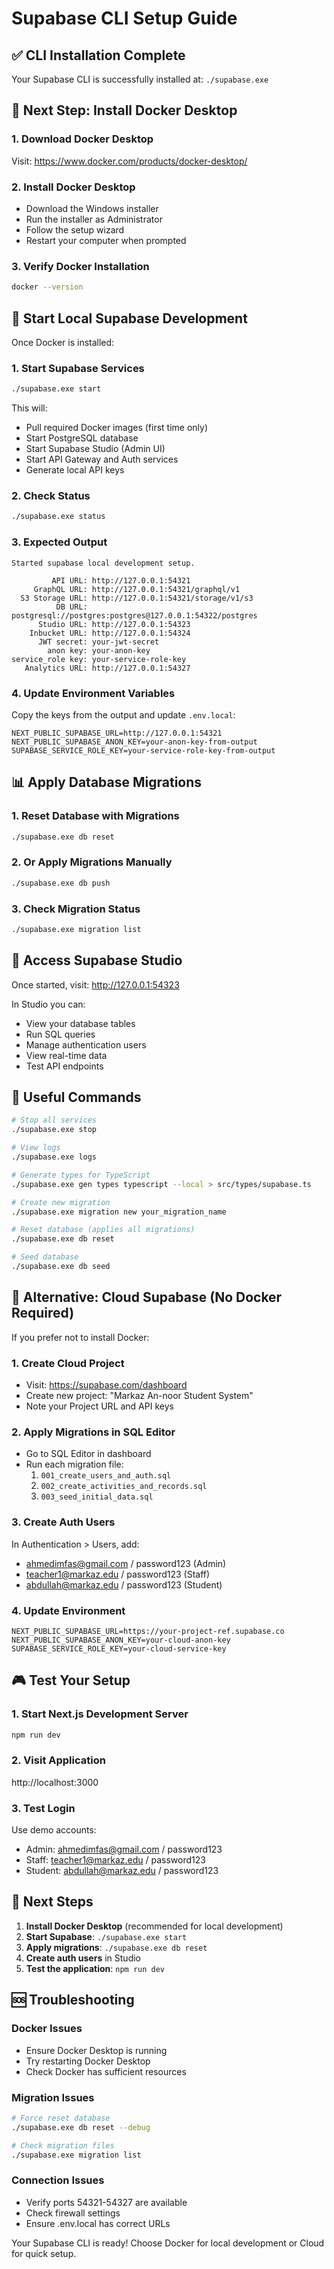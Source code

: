 # Supabase CLI Setup Guide

## ✅ CLI Installation Complete
Your Supabase CLI is successfully installed at: `./supabase.exe`

## 🐳 Next Step: Install Docker Desktop

### 1. Download Docker Desktop
Visit: https://www.docker.com/products/docker-desktop/

### 2. Install Docker Desktop
- Download the Windows installer
- Run the installer as Administrator
- Follow the setup wizard
- Restart your computer when prompted

### 3. Verify Docker Installation
```bash
docker --version
```

## 🚀 Start Local Supabase Development

Once Docker is installed:

### 1. Start Supabase Services
```bash
./supabase.exe start
```

This will:
- Pull required Docker images (first time only)
- Start PostgreSQL database
- Start Supabase Studio (Admin UI)
- Start API Gateway and Auth services
- Generate local API keys

### 2. Check Status
```bash
./supabase.exe status
```

### 3. Expected Output
```
Started supabase local development setup.

         API URL: http://127.0.0.1:54321
     GraphQL URL: http://127.0.0.1:54321/graphql/v1
  S3 Storage URL: http://127.0.0.1:54321/storage/v1/s3
          DB URL: postgresql://postgres:postgres@127.0.0.1:54322/postgres
      Studio URL: http://127.0.0.1:54323
    Inbucket URL: http://127.0.0.1:54324
      JWT secret: your-jwt-secret
        anon key: your-anon-key
service_role key: your-service-role-key
   Analytics URL: http://127.0.0.1:54327
```

### 4. Update Environment Variables
Copy the keys from the output and update `.env.local`:
```env
NEXT_PUBLIC_SUPABASE_URL=http://127.0.0.1:54321
NEXT_PUBLIC_SUPABASE_ANON_KEY=your-anon-key-from-output
SUPABASE_SERVICE_ROLE_KEY=your-service-role-key-from-output
```

## 📊 Apply Database Migrations

### 1. Reset Database with Migrations
```bash
./supabase.exe db reset
```

### 2. Or Apply Migrations Manually
```bash
./supabase.exe db push
```

### 3. Check Migration Status
```bash
./supabase.exe migration list
```

## 🎯 Access Supabase Studio

Once started, visit: http://127.0.0.1:54323

In Studio you can:
- View your database tables
- Run SQL queries
- Manage authentication users
- View real-time data
- Test API endpoints

## 🔧 Useful Commands

```bash
# Stop all services
./supabase.exe stop

# View logs
./supabase.exe logs

# Generate types for TypeScript
./supabase.exe gen types typescript --local > src/types/supabase.ts

# Create new migration
./supabase.exe migration new your_migration_name

# Reset database (applies all migrations)
./supabase.exe db reset

# Seed database
./supabase.exe db seed
```

## 🚨 Alternative: Cloud Supabase (No Docker Required)

If you prefer not to install Docker:

### 1. Create Cloud Project
- Visit: https://supabase.com/dashboard
- Create new project: "Markaz An-noor Student System"
- Note your Project URL and API keys

### 2. Apply Migrations in SQL Editor
- Go to SQL Editor in dashboard
- Run each migration file:
  1. `001_create_users_and_auth.sql`
  2. `002_create_activities_and_records.sql`
  3. `003_seed_initial_data.sql`

### 3. Create Auth Users
In Authentication > Users, add:
- ahmedimfas@gmail.com / password123 (Admin)
- teacher1@markaz.edu / password123 (Staff)
- abdullah@markaz.edu / password123 (Student)

### 4. Update Environment
```env
NEXT_PUBLIC_SUPABASE_URL=https://your-project-ref.supabase.co
NEXT_PUBLIC_SUPABASE_ANON_KEY=your-cloud-anon-key
SUPABASE_SERVICE_ROLE_KEY=your-cloud-service-key
```

## 🎮 Test Your Setup

### 1. Start Next.js Development Server
```bash
npm run dev
```

### 2. Visit Application
http://localhost:3000

### 3. Test Login
Use demo accounts:
- Admin: ahmedimfas@gmail.com / password123
- Staff: teacher1@markaz.edu / password123
- Student: abdullah@markaz.edu / password123

## 📝 Next Steps

1. **Install Docker Desktop** (recommended for local development)
2. **Start Supabase**: `./supabase.exe start`
3. **Apply migrations**: `./supabase.exe db reset`
4. **Create auth users** in Studio
5. **Test the application**: `npm run dev`

## 🆘 Troubleshooting

### Docker Issues
- Ensure Docker Desktop is running
- Try restarting Docker Desktop
- Check Docker has sufficient resources

### Migration Issues
```bash
# Force reset database
./supabase.exe db reset --debug

# Check migration files
./supabase.exe migration list
```

### Connection Issues
- Verify ports 54321-54327 are available
- Check firewall settings
- Ensure .env.local has correct URLs

Your Supabase CLI is ready! Choose Docker for local development or Cloud for quick setup.